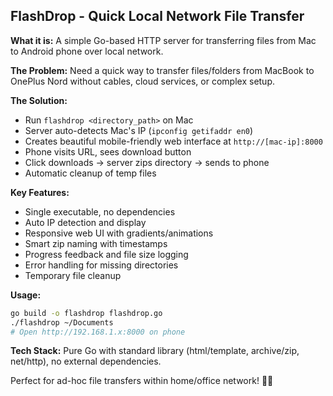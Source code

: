 ## FlashDrop - Quick Local Network File Transfer

**What it is:** A simple Go-based HTTP server for transferring files from Mac to Android phone over local network.

**The Problem:** Need a quick way to transfer files/folders from MacBook to OnePlus Nord without cables, cloud services, or complex setup.

**The Solution:** 
- Run `flashdrop <directory_path>` on Mac
- Server auto-detects Mac's IP (`ipconfig getifaddr en0`)
- Creates beautiful mobile-friendly web interface at `http://[mac-ip]:8000`
- Phone visits URL, sees download button
- Click downloads → server zips directory → sends to phone
- Automatic cleanup of temp files

**Key Features:**
- Single executable, no dependencies
- Auto IP detection and display
- Responsive web UI with gradients/animations
- Smart zip naming with timestamps
- Progress feedback and file size logging
- Error handling for missing directories
- Temporary file cleanup

**Usage:**
```bash
go build -o flashdrop flashdrop.go
./flashdrop ~/Documents
# Open http://192.168.1.x:8000 on phone
```

**Tech Stack:** Pure Go with standard library (html/template, archive/zip, net/http), no external dependencies.

Perfect for ad-hoc file transfers within home/office network! 🚀📱
